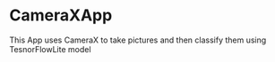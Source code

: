 # CameraXApp
This App uses CameraX to take pictures and then classify them using TesnorFlowLite model
